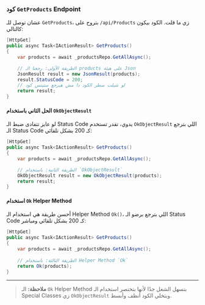 ### كود `GetProducts` Endpoint

عشان توصل للـ `GetProducts`، بتروح على `/api/Products` زي ما قلت. 
الكود بيكون كالتالي:

```csharp
[HttpGet]
public async Task<IActionResult> GetProducts()
{
    var products = await _productsRepo.GetAllAsync();

    // الطريقة الأولى: رجعنا الـ products على هيئة Json
    JsonResult result = new JsonResult(products);
    result.StatusCode = 200;
    // لو شيلت سطر الكود دا مش هيرجع ستيتس كود
    return result;
}
```
#### الحل الثاني باستخدام `OkObjectResult`

لو عايز تتفادى ضبط الـ Status Code يدوي، تقدر تستخدم `OkObjectResult` اللي بترجع الـ Status Code كـ 200 بشكل تلقائي:

```csharp
[HttpGet]
public async Task<IActionResult> GetProducts()
{
    var products = await _productsRepo.GetAllAsync();

    // الطريقة الثانية: باستخدام `OkObjectResult`
    OkObjectResult result = new OkObjectResult(products);
    return result;
}
```
#### استخدام `Ok` Helper Method
أحسن طريقة هي استخدام الـ Helper Method `Ok()`، اللي بترجع برضو الـ Status Code كـ 200 بشكل تلقائي ومباشر:

```csharp
[HttpGet]
public async Task<IActionResult> GetProducts()
{
    var products = await _productsRepo.GetAllAsync();
    
    // الطريقة الثالثة: باستخدام Helper Method `Ok`
    return Ok(products);
}
```

---

> **ملاحظة:** الـ `Ok` Helper Method بتسهل الشغل جدًا لأنها بتختصر استخدام الـ Special Classes زي `OkObjectResult` وبتخلي الكود أنظف وأبسط.